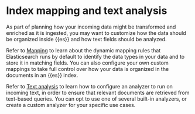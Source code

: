 # Index mapping and text analysis

As part of planning how your incoming data might be transformed and enriched as it is ingested, you may want to customize how the data should be organized inside {{es}} and how text fields should be analyzed.

Refer to [Mapping](/manage-data/data-store/mapping.md) to learn about the dynamic mapping rules that Elasticsearch runs by default to identify the data types in your data and to store it in matching fields. You can also configure your own custom mappings to take full control over how your data is organized in the documents in an {{es}} index.

Refer to [Text analysis](/manage-data/data-store/text-analysis.md) to learn how to configure an analyzer to run on incoming text, in order to ensure that relevant documents are retrieved from text-based queries. You can opt to use one of several built-in analyzers, or create a custom analyzer for your specific use cases.
